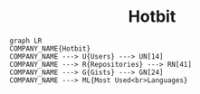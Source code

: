 <h1 align="center">Hotbit</h1>

```mermaid
graph LR
COMPANY_NAME{Hotbit}
COMPANY_NAME ---> U{Users} ---> UN[14]
COMPANY_NAME ---> R{Repositories} ---> RN[41]
COMPANY_NAME ---> G{Gists} ---> GN[24]
COMPANY_NAME ---> ML{Most Used<br>Languages}
```
